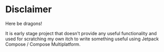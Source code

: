 # Disclaimer

Here be dragons!

It is early stage project that doesn't provide any useful functionality and used for scratching my own
itch to write something useful using Jetpack Compose / Compose Multiplatform.
